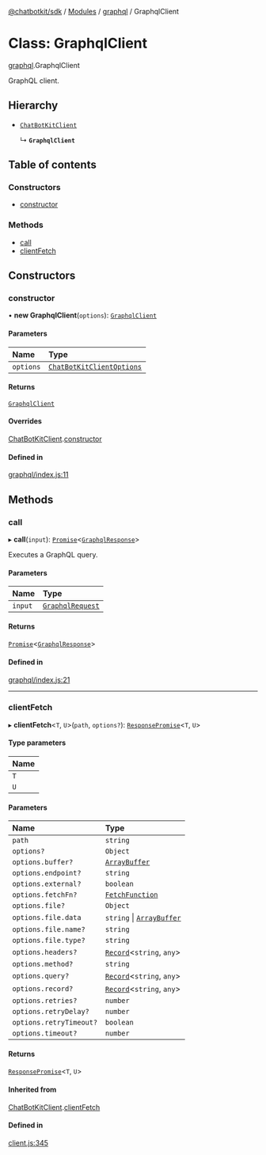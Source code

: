 [@chatbotkit/sdk](../README.md) / [Modules](../modules.md) / [graphql](../modules/graphql.md) / GraphqlClient

# Class: GraphqlClient

[graphql](../modules/graphql.md).GraphqlClient

GraphQL client.

## Hierarchy

- [`ChatBotKitClient`](client.ChatBotKitClient.md)

  ↳ **`GraphqlClient`**

## Table of contents

### Constructors

- [constructor](graphql.GraphqlClient.md#constructor)

### Methods

- [call](graphql.GraphqlClient.md#call)
- [clientFetch](graphql.GraphqlClient.md#clientfetch)

## Constructors

### constructor

• **new GraphqlClient**(`options`): [`GraphqlClient`](graphql.GraphqlClient.md)

#### Parameters

| Name | Type |
| :------ | :------ |
| `options` | [`ChatBotKitClientOptions`](../interfaces/client.ChatBotKitClientOptions.md) |

#### Returns

[`GraphqlClient`](graphql.GraphqlClient.md)

#### Overrides

[ChatBotKitClient](client.ChatBotKitClient.md).[constructor](client.ChatBotKitClient.md#constructor)

#### Defined in

[graphql/index.js:11](https://github.com/chatbotkit/node-sdk/blob/main/packages/sdk/src/graphql/index.js#L11)

## Methods

### call

▸ **call**(`input`): [`Promise`]( https://developer.mozilla.org/docs/Web/JavaScript/Reference/Global_Objects/Promise )\<[`GraphqlResponse`](../modules/graphql_v1.md#graphqlresponse)\>

Executes a GraphQL query.

#### Parameters

| Name | Type |
| :------ | :------ |
| `input` | [`GraphqlRequest`](../modules/graphql_v1.md#graphqlrequest) |

#### Returns

[`Promise`]( https://developer.mozilla.org/docs/Web/JavaScript/Reference/Global_Objects/Promise )\<[`GraphqlResponse`](../modules/graphql_v1.md#graphqlresponse)\>

#### Defined in

[graphql/index.js:21](https://github.com/chatbotkit/node-sdk/blob/main/packages/sdk/src/graphql/index.js#L21)

___

### clientFetch

▸ **clientFetch**\<`T`, `U`\>(`path`, `options?`): [`ResponsePromise`](client.ResponsePromise.md)\<`T`, `U`\>

#### Type parameters

| Name |
| :------ |
| `T` |
| `U` |

#### Parameters

| Name | Type |
| :------ | :------ |
| `path` | `string` |
| `options?` | `Object` |
| `options.buffer?` | [`ArrayBuffer`]( https://developer.mozilla.org/docs/Web/JavaScript/Reference/Global_Objects/ArrayBuffer ) |
| `options.endpoint?` | `string` |
| `options.external?` | `boolean` |
| `options.fetchFn?` | [`FetchFunction`](../modules/client.md#fetchfunction) |
| `options.file?` | `Object` |
| `options.file.data` | `string` \| [`ArrayBuffer`]( https://developer.mozilla.org/docs/Web/JavaScript/Reference/Global_Objects/ArrayBuffer ) |
| `options.file.name?` | `string` |
| `options.file.type?` | `string` |
| `options.headers?` | [`Record`]( https://www.typescriptlang.org/docs/handbook/utility-types.html#recordkeys-type )\<`string`, `any`\> |
| `options.method?` | `string` |
| `options.query?` | [`Record`]( https://www.typescriptlang.org/docs/handbook/utility-types.html#recordkeys-type )\<`string`, `any`\> |
| `options.record?` | [`Record`]( https://www.typescriptlang.org/docs/handbook/utility-types.html#recordkeys-type )\<`string`, `any`\> |
| `options.retries?` | `number` |
| `options.retryDelay?` | `number` |
| `options.retryTimeout?` | `boolean` |
| `options.timeout?` | `number` |

#### Returns

[`ResponsePromise`](client.ResponsePromise.md)\<`T`, `U`\>

#### Inherited from

[ChatBotKitClient](client.ChatBotKitClient.md).[clientFetch](client.ChatBotKitClient.md#clientfetch)

#### Defined in

[client.js:345](https://github.com/chatbotkit/node-sdk/blob/main/packages/sdk/src/client.js#L345)
